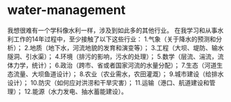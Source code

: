 # water-management
我想很难有一个学科像水利一样，涉及到如此多的其他行业。
在我学习和从事水利工作的14年过程中，至少接触了以下这些行业：
1.气象（关于降水的预测和分析）；
2.地质（地下水，河流地貌的发育和演变等）；
3.工程（大坝、堤防、输水隧洞、引水渠）；
4.环境（排污的影响，污水的处理）；
5.数学（层流、湍流，流体力学，统计）；
6.政治（跨市、省或者国家河流的水量分配）；
7.生态（河道生态流量、大坝鱼道设计）；
8.农业（农业需水，农田灌溉）；
9.城市建设（给排水设计）；
10.防灾（如何应对洪涝和干旱灾害）；
11.运输（港口、航道建设和管理）；
12.能源（水力发电、抽水蓄能建设）。
